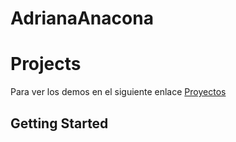 # AdrianaAnacona
# Projects

Para ver los demos en el siguiente enlace
 [Proyectos](https://creaticjs.github.io/AdrianaAnacona/)
## Getting Started

